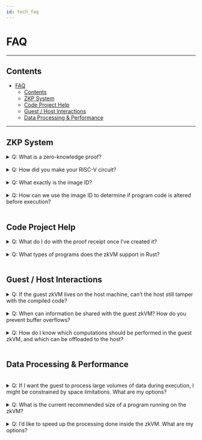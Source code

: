 ```yaml
---
id: tech_faq
---
```

# FAQ

-------------------------------
## Contents
- [FAQ](#faq)
  - [Contents](#contents)
  - [ZKP System](#zkp-system)
  - [Code Project Help](#code-project-help)
  - [Guest / Host Interactions](#guest--host-interactions)
  - [Data Processing \& Performance](#data-processing--performance)

-------------------------------


## ZKP System
<details closed>
<summary>Q:
What is a zero-knowledge proof?
</summary>
<br/>
A:
A zero-knowledge proof (or ZKP) is a protocol allowing <a href="https://en.wikipedia.org/wiki/Zero-knowledge_proof">"one party (the prover) [to] prove to another party (the verifier) that a given statement is true [without] conveying any additional information"</a>. 
In the specific case of the RISC Zero ZKP system, the prover can run an agreed-upon function F, passing it secret input and generating both a public output and a 'receipt' of F’s correct execution.  
The prover can send this receipt to the verifier, who can then check it, and presuming it checks correctly, the verifier can be very sure that prover ran the function correctly and that it produced a specific output. 
See [our explainer on the RISC Zero ZKP system](explainers/proof-system/proof-system-sequence-diagram.md) for more details.
</details>
 <br/>

<details closed>
<summary>
Q: How did you make your RISC-V circuit?
</summary>
 <br/>

A: The RISC-V circuit is found in step.cpp.inc and is generated by the make-circuit program. It consists of:
* Code to emulate RISC-V, including decoding RISC-V instructions and constructing the execution trace.
* Code to evaluate the constraint polynomials that check the execution trace.
* Auxiliary data to support structures such as ‘taps’.

Because the data structures supporting all three of these need to match very carefully, we created a ‘circuit compiler’ program that generates code for all three of these systems.
</details>
<br/>
<details closed>
<summary>
Q:
What exactly is the image ID?
</summary>
 <br/>
 A: The image ID uses hashing to relate the receipt to the code that produced the receipt. 
 Specifically, the image ID is the SHA-2 hash of the image of the initial zkVM memory state.  
</details>
<br/>
<details closed>
<summary>
Q:
How can we use the image ID to determine if program code is altered before execution?
</summary>
 <br/>
 A: The image ID can be determined from the compiled ELF source code. 
 Someone wishing to confirm that a receipt corresponds to Rust source code can compile that code targeting the RISC Zero zkVM and verify that the image ID resulting from this compilation matches the image ID in the receipt.
</details>
<br/>

## Code Project Help


<details closed>
<summary>
Q:
What do I do with the proof receipt once I’ve created it?
</summary>
 <br/>
A:
The receipt can be serialized and sent over the network to the verifier. 
The verifier does not need to have access to the host code, but they do need the image ID of the expected program. 
The image ID is a required parameter for the receipt.verify() function and is used to confirm that the expected code was executed.

In our code examples, the proof receipt is generated and verified within the same program, but the most common use case is one in which the verification happens on another system.
</details>
<br/>
<details closed>
<summary>
Q: What types of programs does the zkVM support in Rust?
</summary>
<br/>
A: The zkVM is actively expanding experimental support for the Rust standard library. 
If you run into issues, we recommend using crates with no_std options. You may also find a solution on our <a href="">Discord</a> or in our <a href="https://github.com/risc0/risc0/issues">Github issues</a>.
</details>
<br/>

## Guest / Host Interactions
<details closed>
<summary>
Q: If the guest zkVM lives on the host machine, can’t the host still tamper with the compiled code?
</summary>
<br/>
A: Like other zk-STARKs, RISC Zero’s implementation makes it cryptographically infeasable to generate an invalid receipt:

* If the binary is modified, then the receipt’s seal will not match the image ID of the expected binary.
* If the execution is modified, then the execution trace will be invalid.
* If the output is modified, then the journal’s hash will not match the hash recorded in the receipt.

</details>
<br/>
<details closed>
<summary>
Q:  When can information be shared with the guest zkVM? How do you prevent buffer overflows?
</summary>
 <br/> 
A: 
Data can be sent during program execution from the host to the guest via a memory map. 
The host-writeable memory is write-once, meaning that adjacent memory regions cannot be overwritten and executed.
</details>
<br/>
<details closed>
<summary>
Q:
How do I know which computations should be performed in the guest zkVM, and which can be offloaded to the host?
</summary>
<br/> 
A: If you don't need to perform a computation securely, if others don't rely on it, and if it doesn't produce outputs that others rely on, it can probably be performed outside of the zkVM. 

However, consider that code run in the RISC Zero zkVM can be shown to behave as expected even on a host that is entirely untrusted. 
To get the most value out of this guarantee, we recommend dividing the computational labor with an untrusted host in mind. 
That is, other parties should not need to trust the host's output or operations in order to benefit from the work done in the zkVM.
</details>
<br/>

## Data Processing & Performance
 <br/>
<details closed>
<summary>
Q:
If I want the guest to process large volumes of data during execution, I might be constrained by space limitations. What are my options?
</summary>
 <br/>
 
A:
If data is loaded from the host to restrict guest program size, the most significant limitation on zkVM data processing is a constraint on instruction cycles. 
Loading data into the guest costs instruction cycles, as does data processing.

There are workarounds for data limitations if the data is only included to ensure that its integrity becomes part of the proof of computation. 
If the data can be processed externally and simply needs to be verifiably unchanged, consider processing data externally and sending the guest a Merkle proof or (if no processing is needed) generating a SHA of a large dataset.

In the future, we plan to lift these processing limitations using continuations and recursion.
</details>
 <br/>
 
<details closed>
<summary>
Q:
What is the current recommended size of a program running on the zkVM?
</summary>
<br/>
A:
Although the theoretical maximum size is 128 MB, we recommend that programs be kept no larger than ~1 MB to run on RISC Zero’s current zkVM implementation.
</details>
<br/>
<details closed>
<summary>
Q:
I’d like to speed up the processing done inside the zkVM. What are my options?
</summary>
<br/>
A:
For cryptographic operations, it is possible to build ‘accelerator’ circuits such as our implementation of SHA26. 
Fast cryptography is sufficient to support many ‘DeFi’ applications. 
For many other applications, it is possible to perform most computation on the host (outside the zkVM) and then verify the results in the zkVM.
</details>
<br/>
